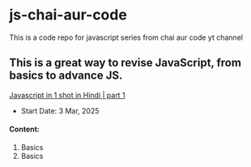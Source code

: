 # js-chai-aur-code
This is a code repo for javascript series from chai aur code yt channel
## This is a great way to revise JavaScript, from basics to advance JS.


[Javascript in 1 shot in Hindi | part 1](https://youtu.be/sscX432bMZo?si=f7uFBv-Sq0lYtdpt)
- Start Date: 3 Mar, 2025

#### Content:
01. Basics
02. Basics

